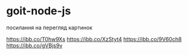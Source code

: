 # goit-node-js

посилання на перегляд картинок

https://ibb.co/T0hw9Xs
https://ibb.co/XzStyt4
https://ibb.co/9V60ch8
https://ibb.co/gVBjs9v
